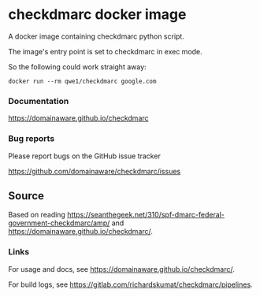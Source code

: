 # checkdmarc docker image

A docker image containing checkdmarc python script.

The image's entry point is set to checkdmarc in exec mode.

So the following could work straight away:

```
docker run --rm qwe1/checkdmarc google.com
```

### Documentation

https://domainaware.github.io/checkdmarc

### Bug reports

Please report bugs on the GitHub issue tracker

https://github.com/domainaware/checkdmarc/issues

## Source

Based on reading <https://seanthegeek.net/310/spf-dmarc-federal-government-checkdmarc/amp/> and
<https://domainaware.github.io/checkdmarc/>.

### Links

For usage and docs, see <https://domainaware.github.io/checkdmarc/>.

For build logs, see https://gitlab.com/richardskumat/checkdmarc/pipelines.

